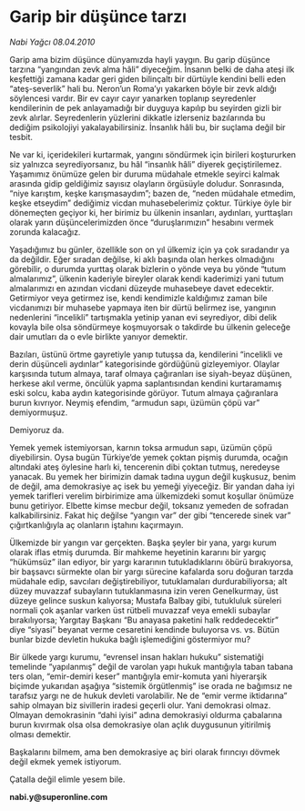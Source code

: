 # Garip bir düşünce tarzı

*Nabi Yağcı 08.04.2010*

<div class="yazi"><p>Garip ama bizim düşünce dünyamızda hayli yaygın. Bu garip düşünce tarzına “yangından zevk alma hâli” diyeceğim. İnsanın belki de daha ateşi ilk keşfettiği zamana kadar geri giden bilinçaltı bir dürtüyle kendini belli eden “ateş-severlik” hali bu. Neron’un Roma’yı yakarken böyle bir zevk aldığı söylencesi vardır. Bir ev cayır cayır yanarken toplanıp seyredenler kendilerinin de pek anlayamadığı bir duyguya kapılıp bu seyirden gizli bir zevk alırlar. Seyredenlerin yüzlerini dikkatle izlerseniz bazılarında bu dediğim psikolojiyi yakalayabilirsiniz. İnsanlık hâli bu, bir suçlama değil bir tesbit. </p>
<p>Ne var ki, içeridekileri kurtarmak, yangını söndürmek için birileri koştururken siz yalnızca seyrediyorsanız, bu hâl “insanlık hâli” diyerek geçiştirilemez. Yaşamımız önümüze gelen bir duruma müdahale etmekle seyirci kalmak arasında gidip geldiğimiz sayısız olayların örgüsüyle doludur. Sonrasında, “niye karıştım, keşke karışmasaydım”; bazen de, “neden müdahale etmedim, keşke etseydim” dediğimiz vicdan muhasebelerimiz çoktur. Türkiye öyle bir dönemeçten geçiyor ki, her birimiz bu ülkenin insanları, aydınları, yurttaşları olarak yarın düşüncelerimizden önce “duruşlarımızın” hesabını vermek zorunda kalacağız. </p>
<p>Yaşadığımız bu günler, özellikle son on yıl ülkemiz için ya çok sıradandır ya da değildir. Eğer sıradan değilse, ki aklı başında olan herkes olmadığını görebilir, o durumda yurttaş olarak bizlerin o yönde veya bu yönde “tutum almalarımız”, ülkenin kaderiyle bireyler olarak kendi kaderimizi yani tutum almalarımızı en azından vicdani düzeyde muhasebeye davet edecektir. Getirmiyor veya getirmez ise, kendi kendimizle kaldığımız zaman bile vicdanımızı bir muhasebe yapmaya iten bir dürtü belirmez ise, yangının nedenlerini “incelikli” tartışmakla yetinip yanan evi seyrediyor, dibi delik kovayla bile olsa söndürmeye koşmuyorsak o takdirde bu ülkenin geleceğe dair umutları da o evle birlikte yanıyor demektir. </p>
<p>Bazıları, üstünü örtme gayretiyle yanıp tutuşsa da, kendilerini “incelikli ve derin düşünceli aydınlar” kategorisinde gördüğünü gizleyemiyor. Olaylar karşısında tutum almaya, taraf olmaya çağıranları ise siyah-beyaz düşünen, herkese akıl verme, öncülük yapma saplantısından kendini kurtaramamış eski solcu, kaba aydın kategorisinde görüyor. Tutum almaya çağıranlara burun kıvrıyor. Neymiş efendim, “armudun sapı, üzümün çöpü var” demiyormuşuz. </p>
<p>Demiyoruz da. </p>
<p>Yemek yemek istemiyorsan, karnın toksa armudun sapı, üzümün çöpü diyebilirsin. Oysa bugün Türkiye’de yemek çoktan pişmiş durumda, ocağın altındaki ateş öylesine harlı ki, tencerenin dibi çoktan tutmuş, neredeyse yanacak. Bu yemek her birimizin damak tadına uygun değil kuşkusuz, benim de değil, ama demokrasiye aç isek bu yemeği yiyeceğiz. Bir yandan daha iyi yemek tarifleri verelim birbirimize ama ülkemizdeki somut koşullar önümüze bunu getiriyor. Elbette kimse mecbur değil, toksanız yemeden de sofradan kalkabilirsiniz. Fakat hiç değilse “yangın var” der gibi “tencerede sinek var” çığırtkanlığıyla aç olanların iştahını kaçırmayın. </p>
<p>Ülkemizde bir yangın var gerçekten. Başka şeyler bir yana, yargı kurum olarak iflas etmiş durumda. Bir mahkeme heyetinin kararını bir yargıç “hükümsüz” ilan ediyor, bir yargı kararının tutukladıklarını öbürü bırakıyorsa, bir başsavcı sürmekte olan bir yargı sürecine kafalarda soru doğuran tarzda müdahale edip, savcıları değiştirebiliyor, tutuklamaları durdurabiliyorsa; alt düzey muvazzaf subayların tutuklanmasına izin veren Genelkurmay, üst düzeye gelince suskun kalıyorsa; Mustafa Balbay gibi, tutukluluk süreleri normali çok aşanlar varken üst rütbeli muvazzaf veya emekli subaylar bırakılıyorsa; Yargıtay Başkanı “Bu anayasa paketini halk reddedecektir” diye “siyasi” beyanat verme cesaretini kendinde buluyorsa vs. vs. Bütün bunlar bizde devletin hukuka bağlı işlemediğini göstermiyor mu?</p>
<p>Bir ülkede yargı kurumu, “evrensel insan hakları hukuku” sistematiği temelinde “yapılanmış” değil de varolan yapı hukuk mantığıyla taban tabana ters olan, “emir-demiri keser” mantığıyla emir-komuta yani hiyerarşik biçimde yukarıdan aşağıya “sistemik örgütlenmiş” ise orada ne bağımsız ne tarafsız yargı ne de hukuk devleti varolabilir. Ne de “emir verme iktidarına” sahip olmayan biz sivillerin iradesi geçerli olur. Yani demokrasi olmaz. Olmayan demokrasinin “dahi iyisi” adına demokrasiyi oldurma çabalarına burun kıvırmak olsa olsa demokrasiye olan açlık duygusunun yitirilmiş olması demektir. </p>
<p>Başkalarını bilmem, ama ben demokrasiye aç biri olarak fırıncıyı dövmek değil ekmek yemek istiyorum. </p>
<p>Çatalla değil elimle yesem bile.</p>
<p><b>nabi.y@superonline.com</b></p></div>
